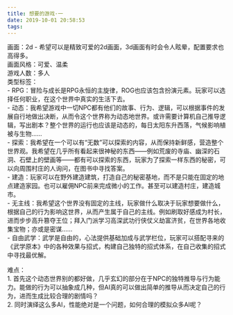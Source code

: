 ```yaml
---
title: 想要的游戏·一
date: 2019-10-01 20:58:53
tags:
---
```

画面：2d - 希望可以是精致可爱的2d画面，3d画面有时会令人眩晕，配置要求也高得多。  
画面风格：可爱、温柔  
游戏人数：多人  
类型标签：  
    - RPG：冒险与成长是RPG永恒的主旋律，ROG也应该包含扮演元素。玩家可以选择任何职业，在这个世界中真实的生活下去。  
    - 动态：我希望游戏中一切NPC都有他们的故事、行为、逻辑，可以根据事件的发展自行地做出决断，从而令这个世界称为动态地世界。或许需要计算机自己推导逻辑，写出剧本？整个世界的运行也应该是动态的，每日太阳东升西落，气候影响植被与生物……  
    - 探索：我希望在一个可以有“无数”可以探索的内容，从而保持新鲜感，营造整个世界观。我希望在几乎所有看起来很神秘的东西——例如荒废的寺庙、幽深的石洞、石壁上的壁画等——都有可以探索的东西，玩家为了探索一样东西的秘密，可以向周围村庄的人询问，在图书中寻找答案。  
    - 建造：玩家可以在野外建造建筑，打造自己的秘密基地，而不是只能在固定的地点建造家园。也可以雇佣NPC前来完成微小的工作。甚至可以建造村庄，建造城市。  
    - 无主线：我希望这个世界没有固定的主线，玩家做什么取决于玩家想要做什么，根据自己的行为影响这世界，从而产生属于自己的主线。例如刷取好感成为村长，进而步步高升篡夺王位；拜入门派学习高深武功行侠仗义劫富济贫，在世界各地收集宝物；亦或是密谋……  
    - 自由武学：武学是自由的，心法提供基础加成与武学栏位，玩家可以搭配寻来的《武学原本》中的各种效果与招式，构建自己独特的招式体系，在自己收集的招式中寻找最优解。  

难点：  
    1. 首先这个动态世界别的都好做，几乎玄幻的部分在于NPC的独特推导与行为能力。能做的行为可以抽象成几种，但AI真的可以做出简单的推导从而决定自己的行为，进而生成比较合理的剧情吗？  
    2. 同时演绎这么多AI，性能绝对是一个问题，如何合理的模拟众多AI呢？

